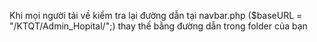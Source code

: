 Khi mọi người tải về kiểm tra lại đường dẫn tại navbar.php ($baseURL = "/KTQT/Admin_Hopital/";) thay thế bằng đường dẫn trong folder của bạn 
